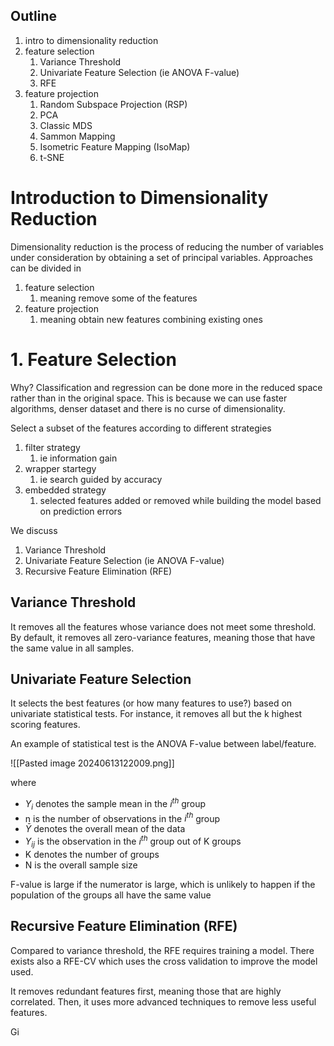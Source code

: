 ## Outline
1. intro to dimensionality reduction
2. feature selection
	1. Variance Threshold
	2. Univariate Feature Selection (ie ANOVA F-value)
	3. RFE
3. feature projection
	1. Random Subspace Projection (RSP)
	2. PCA
	3. Classic MDS
	4. Sammon Mapping
	5. Isometric Feature Mapping (IsoMap)
	6. t-SNE

# Introduction to Dimensionality Reduction

Dimensionality reduction is the process of reducing the number of variables under consideration by obtaining a set of principal variables.
Approaches can be divided in
1. feature selection
	1. meaning remove some of the features
2. feature projection
	1. meaning obtain new features combining existing ones

# 1. Feature Selection

Why? Classification and regression can be done more in the reduced space rather than in the original space. This is because we can use faster algorithms, denser dataset and there is no curse of dimensionality.

Select a subset of the features according to different strategies
1. filter strategy
	1. ie information gain
2. wrapper startegy
	1. ie search guided by accuracy
3. embedded strategy
	1. selected features added or removed while building the model based on prediction errors

We discuss
1. Variance Threshold
2. Univariate Feature Selection (ie ANOVA F-value)
3. Recursive Feature Elimination (RFE)

## Variance Threshold

It removes all the features whose variance does not meet some threshold. By default, it removes all zero-variance features, meaning those that have the same value in all samples.

## Univariate Feature Selection

It selects the best features (or how many features to use?) based on univariate statistical tests. For instance, it removes all but the k highest scoring features.

An example of statistical test is the ANOVA F-value between label/feature.

![[Pasted image 20240613122009.png]]

where
- $Y_i$ denotes the sample mean in the $i^{th}$ group
- n is the number of observations in the $i^{th}$ group
- $\bar{Y}$ denotes the overall mean of the data
- $Y_{ij}$ is the observation in the  $i^{th}$ group out of K groups
- K denotes the number of groups
- N is the overall sample size

F-value is large if the numerator is large, which is unlikely to happen if the population of the groups all have the same value

## Recursive Feature Elimination (RFE)

Compared to variance threshold, the RFE requires training a model. There exists also a RFE-CV which uses the cross validation to improve the model used.

It removes redundant features first, meaning those that are highly correlated. Then, it uses more advanced techniques to remove less useful features.

Gi













